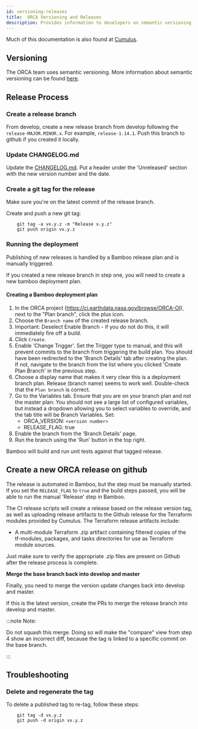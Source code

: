 ```yaml
---
id: versioning-releases
title:  ORCA Versioning and Releases
description: Provides information to developers on semantic versioning and the release process.
---
```


Much of this documentation is also found at [Cumulus](https://github.com/nasa/cumulus/blob/master/docs/development/release.md).

## Versioning

The ORCA team uses semantic versioning. More information about semantic
versioning can be found [here](https://semver.org/).

## Release Process

### Create a release branch

From develop, create a new release branch from develop following the
`release-MAJOR.MINOR.x`. For example, `release-1.14.1`. Push this branch 
to github if you created it locally.

### Update CHANGELOG.md

Update the [CHANGELOG.md](https://github.com/nasa/cumulus-orca/blob/master/CHANGELOG.md). 
Put a header under the 'Unreleased' section with the new version number and 
the date.

### Create a git tag for the release

Make sure you're on the latest commit of the release branch.

Create and push a new git tag:

```
    git tag -a vx.y.z -m "Release x.y.z"
    git push origin vx.y.z
```

### Running the deployment

Publishing of new releases is handled by a Bamboo release plan and is manually
triggered.

If you created a new release branch in step one, you will need to create a new
bamboo deployment plan.

#### Creating a Bamboo deployment plan

1. In the ORCA project (https://ci.earthdata.nasa.gov/browse/ORCA-OI), next to the "Plan branch", click the plus icon.
2. Choose the `Branch name` of the created release branch.
3. Important: Deselect Enable Branch - if you do not do this, it will immediately fire off a build.
4. Click `Create`.
5. Enable 'Change Trigger'. Set the 
   Trigger type to manual, and this will prevent commits to the branch from 
   triggering the build plan. You should have been redirected to the 'Branch 
   Details' tab after creating the plan. If not, navigate to the branch from
   the list where you clicked 'Create Plan Branch' in the previous step.
6. Choose a display name that makes it very clear 
   this is a deployment branch plan. Release (branch name) seems to work well. 
   Double-check that the `Plan branch` is correct.
7. Go to the Variables tab. Ensure that you are on your branch plan and not the
   master plan: You should not see a large list of configured variables, but 
   instead a dropdown allowing you to select variables to override, and the tab 
   title will be Branch Variables.
   Set:
     * ORCA_VERSION: `<version number>`
     * RELEASE_FLAG: true
8. Enable the branch from the 'Branch Details' page.
9. Run the branch using the 'Run' button in the top right.

Bamboo will build and run unit tests against that tagged release.

## Create a new ORCA release on github

The release is automated in Bamboo, but the step must be manually started. If
you set the `RELEASE_FLAG` to `true` and the build steps passed, you will
be able to run the manual 'Release' step in Bamboo.

The CI release scripts will create a release based on the release version tag,
as well as uploading release artifacts to the Github release for the Terraform
modules provided by Cumulus. The Terraform release artifacts include:

* A multi-module Terraform .zip artifact containing filtered copies of the 
  tf-modules, packages, and tasks directories for use as Terraform module sources.

Just make sure to verify the appropriate .zip files are present on Github after
the release process is complete.

**Merge the base branch back into develop and master**

Finally, you need to merge the version update changes back into develop and 
master.

If this is the latest version, create the PRs to merge the release branch 
into develop and master. 

:::note Note: 

Do not squash this merge. Doing so will make the "compare" view from step 4 
show an incorrect diff, because the tag is linked to a specific commit on the 
base branch.

:::

## Troubleshooting

### Delete and regenerate the tag

To delete a published tag to re-tag, follow these steps:

```
    git tag -d vx.y.z
    git push -d origin vx.y.z
```

